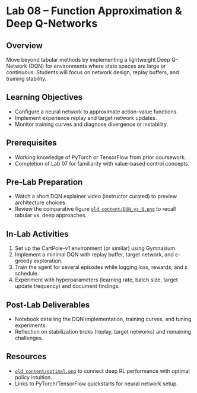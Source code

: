 # Lab 08 – Function Approximation & Deep Q-Networks

## Overview
Move beyond tabular methods by implementing a lightweight Deep Q-Network (DQN) for environments where state spaces are large or continuous. Students will focus on network design, replay buffers, and training stability.

## Learning Objectives
- Configure a neural network to approximate action-value functions.
- Implement experience replay and target network updates.
- Monitor training curves and diagnose divergence or instability.

## Prerequisites
- Working knowledge of PyTorch or TensorFlow from prior coursework.
- Completion of Lab 07 for familiarity with value-based control concepts.

## Pre-Lab Preparation
- Watch a short DQN explainer video (instructor curated) to preview architecture choices.
- Review the comparative figure [`old content/DQN_vs_Q.png`](../../old%20content/DQN_vs_Q.png) to recall tabular vs. deep approaches.

## In-Lab Activities
1. Set up the CartPole-v1 environment (or similar) using Gymnasium.
2. Implement a minimal DQN with replay buffer, target network, and ε-greedy exploration.
3. Train the agent for several episodes while logging loss, rewards, and ε schedule.
4. Experiment with hyperparameters (learning rate, batch size, target update frequency) and document findings.

## Post-Lab Deliverables
- Notebook detailing the DQN implementation, training curves, and tuning experiments.
- Reflection on stabilization tricks (replay, target networks) and remaining challenges.

## Resources
- [`old content/optimal.png`](../../old%20content/optimal.png) to connect deep RL performance with optimal policy intuition.
- Links to PyTorch/TensorFlow quickstarts for neural network setup.
